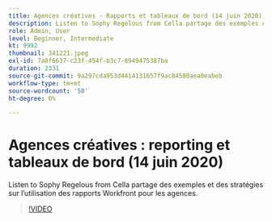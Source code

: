 ```yaml
---
title: Agences créatives - Rapports et tableaux de bord (14 juin 2020)
description: Listen to Sophy Regelous from Cella partage des exemples et des stratégies sur l’utilisation des rapports Workfront pour les agences.
role: Admin, User
level: Beginner, Intermediate
kt: 9992
thumbnail: 341221.jpeg
exl-id: 7a8f6637-c23f-454f-b3c7-8949475387ba
duration: 2331
source-git-commit: 9a297cda953d4414131657f9ac84580aea0eabeb
workflow-type: tm+mt
source-wordcount: '50'
ht-degree: 0%

---
```


# Agences créatives : reporting et tableaux de bord (14 juin 2020)

Listen to Sophy Regelous from Cella partage des exemples et des stratégies sur l’utilisation des rapports Workfront pour les agences.

>[!VIDEO](https://video.tv.adobe.com/v/341221/?quality=12&learn=on)
